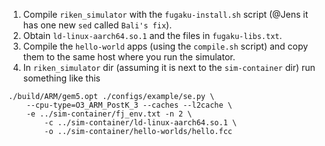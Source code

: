 1. Compile `riken_simulator` with the `fugaku-install.sh` script
   (@Jens it has one new `sed` called `Bali's fix`).
2. Obtain `ld-linux-aarch64.so.1` and the files in `fugaku-libs.txt`.
3. Compile the `hello-world` apps (using the `compile.sh` script) and
   copy them to the same host where you run the simulator.
4. In `riken_simulator` dir (assuming it is next to the
   `sim-container` dir) run something like this

```
./build/ARM/gem5.opt ./configs/example/se.py \
	--cpu-type=O3_ARM_PostK_3 --caches --l2cache \
	-e ../sim-container/fj_env.txt -n 2 \
        -c ../sim-container/ld-linux-aarch64.so.1 \
        -o ../sim-container/hello-worlds/hello.fcc
```
